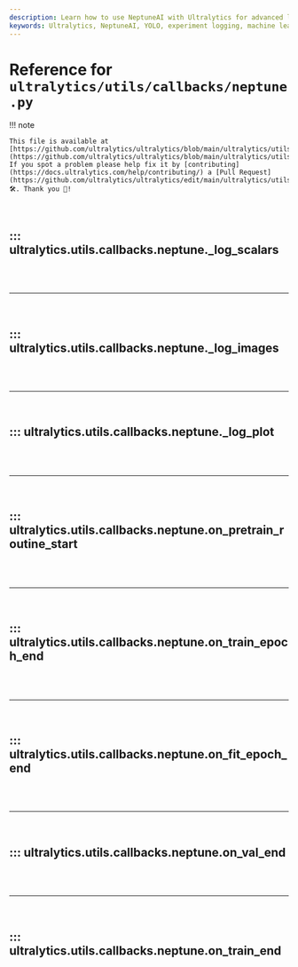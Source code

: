 ```yaml
---
description: Learn how to use NeptuneAI with Ultralytics for advanced logging and tracking of experiments. Detailed setup and callback functions included.
keywords: Ultralytics, NeptuneAI, YOLO, experiment logging, machine learning, AI, callbacks, training, validation
---
```


# Reference for `ultralytics/utils/callbacks/neptune.py`

!!! note

    This file is available at [https://github.com/ultralytics/ultralytics/blob/main/ultralytics/utils/callbacks/neptune.py](https://github.com/ultralytics/ultralytics/blob/main/ultralytics/utils/callbacks/neptune.py). If you spot a problem please help fix it by [contributing](https://docs.ultralytics.com/help/contributing/) a [Pull Request](https://github.com/ultralytics/ultralytics/edit/main/ultralytics/utils/callbacks/neptune.py) 🛠️. Thank you 🙏!

<br>

## ::: ultralytics.utils.callbacks.neptune.\_log_scalars

<br><br><hr><br>

## ::: ultralytics.utils.callbacks.neptune.\_log_images

<br><br><hr><br>

## ::: ultralytics.utils.callbacks.neptune.\_log_plot

<br><br><hr><br>

## ::: ultralytics.utils.callbacks.neptune.on_pretrain_routine_start

<br><br><hr><br>

## ::: ultralytics.utils.callbacks.neptune.on_train_epoch_end

<br><br><hr><br>

## ::: ultralytics.utils.callbacks.neptune.on_fit_epoch_end

<br><br><hr><br>

## ::: ultralytics.utils.callbacks.neptune.on_val_end

<br><br><hr><br>

## ::: ultralytics.utils.callbacks.neptune.on_train_end

<br><br>
